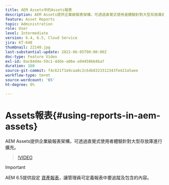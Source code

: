 ```yaml
---
title: AEM Assets中的Assets報表
description: AEM Assets提供企業級報表架構，可透過直覺式使用者體驗針對大型存放庫進行擴充。
feature: Asset Reports
topic: Administration
role: User
level: Intermediate
version: 6.4, 6.5, Cloud Service
jira: KT-648
thumbnail: 22140.jpg
last-substantial-update: 2022-06-05T00:00:00Z
doc-type: Feature Video
exl-id: 8ac84d4e-59c1-4dde-a06e-a94458664ba7
duration: 160
source-git-commit: f4c621f3a9caa8c2c64b8323312343fe421a5aee
workflow-type: tm+mt
source-wordcount: '65'
ht-degree: 0%

---
```


# Assets報表{#using-reports-in-aem-assets}

AEM Assets提供企業級報表架構，可透過直覺式使用者體驗針對大型存放庫進行擴充。

>[!VIDEO](https://video.tv.adobe.com/v/22140?quality=12&learn=on)


>[!IMPORTANT]
>
>AEM 6.5提供設定 [資產報表](https://experienceleague.adobe.com/docs/experience-manager-65/assets/administer/asset-reports.html#prerequisite-for-reporting)，讓管理員可定義報表中要追蹤及包含的內容。
